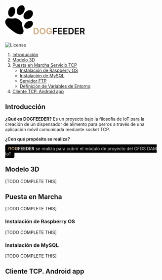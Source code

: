 # <h1><img style="width:90px" src="clientes/android/app/src/main/res/drawable/logobig.png" alt="Logo"><span style='color:#D2B48C;'>DOG</span><span>FEEDER</span></h1>

![License](https://img.shields.io/github/license/Sysop81/PROYECTO_FINAL_DOGFEEDER)


1. [Introducción](#introducción)
2. [Modelo 3D](#modelo3d)
3. [Puesta en Marcha Servicio TCP](#puesta-en-marcha)
    - [Instalación de Raspberry OS](#instalación-de-raspberry-os)
    - [Instalación de MySQL](#instalación-de-mysql)
    - [Servidor FTP](#servidor-ftp)
    - [Definición de Variables de Entorno](#definición-de-variables-de-entorno)
4. [Cliente TCP. Android app](#clienteTCP)    

## Introducción

 __¿Qué es DOGFEEDER?__
 Es un proyecto bajo la filosofía de IoT para la creación de un dispensador de alimento para perros a través de una aplicación móvil comunicada mediante socket TCP.

 __¿Con qué propósito se realiza?__

<span style='background-color:black;color:lightgray;padding:5px 10px 5px 10px;border-radius:5px;'><b><span style='color:#D2B48C;'>DOG</span>FEEDER</b> se realiza para cubrir el módulo de proyecto del CFGS DAM IoT</span> 


## Modelo 3D
[TODO COMPLETE THIS]

## Puesta en Marcha

[TODO COMPLETE THIS]

### Instalación de Raspberry OS

[TODO COMPLETE THIS]

### Instalación de MySQL
[TODO COMPLETE THIS]

## Cliente TCP. Android app